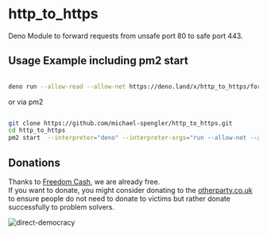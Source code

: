# http_to_https

Deno Module to forward requests from unsafe port 80 to safe port 443.

## Usage Example including pm2 start

```sh
  
deno run --allow-read --allow-net https://deno.land/x/http_to_https/forwarder.ts

```

or via pm2 

```sh

git clone https://github.com/michael-spengler/http_to_https.git
cd http_to_https
pm2 start  --interpreter="deno" --interpreter-args="run --allow-net --allow-read" forwarder.ts

```

## Donations
Thanks to [Freedom Cash](https://FreedomCash.org), we are already free.  
If you want to donate, you might consider donating to the [otherparty.co.uk](https://www.otherparty.co.uk/donate-crypto-the-other-party) to ensure people do not need to donate to victims but rather donate successfully to problem solvers.   
  
![direct-democracy](https://github.com/michael-spengler/sleep/assets/145258627/fe97b7da-62b4-4cf6-9be0-7b03b2f3095a)